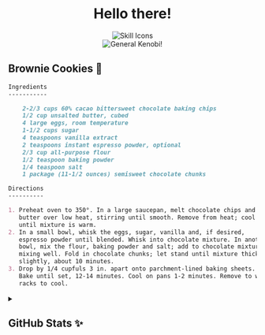 <h1 align="center">Hello there!</h1>

<div align="center">
    <img src="https://skillicons.dev/icons?i=git,maven,gradle,linux,java,kotlin,python,latex,markdown" alt="Skill Icons" />
    <br>
    <img src="https://media1.tenor.com/m/h8ESfI_EBaQAAAAC/star-wars-general-grievous.gif" alt="General Kenobi!">
</div>

## Brownie Cookies 🍪

<!--
All credits for the recipe goes to https://www.tasteofhome.com/recipes/jumbo-brownie-cookies/! Check out their amazing cookies!
-->

```md
Ingredients
-----------

    2-2/3 cups 60% cacao bittersweet chocolate baking chips
    1/2 cup unsalted butter, cubed
    4 large eggs, room temperature
    1-1/2 cups sugar
    4 teaspoons vanilla extract
    2 teaspoons instant espresso powder, optional
    2/3 cup all-purpose flour
    1/2 teaspoon baking powder
    1/4 teaspoon salt
    1 package (11-1/2 ounces) semisweet chocolate chunks

Directions
----------

1. Preheat oven to 350°. In a large saucepan, melt chocolate chips and
   butter over low heat, stirring until smooth. Remove from heat; cool
   until mixture is warm.
2. In a small bowl, whisk the eggs, sugar, vanilla and, if desired,
   espresso powder until blended. Whisk into chocolate mixture. In another
   bowl, mix the flour, baking powder and salt; add to chocolate mixture,
   mixing well. Fold in chocolate chunks; let stand until mixture thickens
   slightly, about 10 minutes.
3. Drop by 1/4 cupfuls 3 in. apart onto parchment-lined baking sheets.
   Bake until set, 12-14 minutes. Cool on pans 1-2 minutes. Remove to wire
   racks to cool.
```

<details>
    <summary><h2>GitHub Stats ✨</h2></summary>
    <p align="center">
        <img src="https://github-profile-summary-cards.vercel.app/api/cards/profile-details?username=Kiyotoko&include_orgs=true&theme=tokyonight" alt="Github Profile Summary">
        <img src="https://github-readme-stats-git-masterorgs-github-readme-stats-team.vercel.app/api/top-langs/?username=Kiyotoko&include_orgs=true&theme=tokyonight&layout=compact&langs_count=10" alt="Github Langs">
    </p>
</details>
